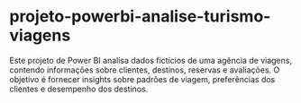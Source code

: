 # projeto-powerbi-analise-turismo-viagens
Este projeto de Power BI analisa dados fictícios de uma agência de viagens, contendo informações sobre clientes, destinos, reservas e avaliações. O objetivo é fornecer insights sobre padrões de viagem, preferências dos clientes e desempenho dos destinos.
